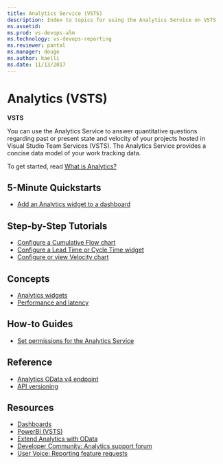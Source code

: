 ```yaml
---
title: Analytics Service (VSTS) 
description: Index to topics for using the Analytics Service on VSTS  
ms.assetid:  
ms.prod: vs-devops-alm
ms.technology: vs-devops-reporting
ms.reviewer: pantal
ms.manager: douge
ms.author: kaelli
ms.date: 11/13/2017
---
```


# Analytics (VSTS) 

**VSTS**  

You can use the Analytics Service to answer quantitative questions regarding past or present state and velocity of your projects hosted in Visual Studio Team Services (VSTS). The Analytics Service provides a concise data model of your work tracking data.  

To get started, read [What is Analytics?](what-is-analytics.md) 

<!---
[!INCLUDE [temp](../_shared/analytics-preview.md)] 
-->
 

## 5-Minute Quickstarts
 - [Add an Analytics widget to a dashboard](enable-analytics-velocity.md)


## Step-by-Step Tutorials

- [Configure a Cumulative Flow chart](../guidance/cumulative-flow.md?toc=/vsts/report/analytics/toc.json&bc=/vsts/report/analytics/breadcrumb/toc.json)
- [Configure a Lead Time or Cycle Time widget](../guidance/cycle-time-and-lead-time.md?toc=/vsts/report/analytics/toc.json&bc=/vsts/report/analytics/breadcrumb/toc.json)
- [Configure or view Velocity chart](../guidance/team-velocity.md?toc=/vsts/report/analytics/toc.json&bc=/vsts/report/analytics/breadcrumb/toc.json)


## Concepts
- [Analytics widgets](analytics-widgets-vsts.md)
- [Performance and latency](performance-latency.md)


## How-to Guides
- [Set permissions for the Analytics Service](analytics-security.md)


## Reference 
- [Analytics OData v4 endpoint](../extend-analytics/data-model-analytics-service.md?toc=/vsts/report/analytics/toc.json&bc=/vsts/report/analytics/breadcrumb/toc.json)
- [API versioning](../extend-analytics/odata-api-version.md?toc=/vsts/report/analytics/toc.json&bc=/vsts/report/analytics/breadcrumb/toc.json)


<!---
Future:
Analytics Views
Understanding Analytics Service data Acquisition
-->

## Resources
- [Dashboards](../dashboards/index.md)
- [PowerBI (VSTS)](../powerbi/index.md)
- [Extend Analytics with OData](../extend-analytics/index.md)
- [Developer Community: Analytics support forum](https://developercommunity.visualstudio.com/search.html?f=&type=question+OR+problem&type=question+OR+problem&c=&redirect=search%2Fsearch&sort=relevance&q=VSTS+Analytics)
- [User Voice: Reporting feature requests](https://visualstudio.uservoice.com/forums/330519-visual-studio-team-services/category/145257-dashboards-and-reporting)

<!---
Future:
Ax Pricing Model
Build Dashboard Widget in AX
-->